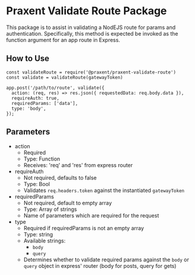# Praxent Validate Route Package

This package is to assist in validating a NodEJS route for params and authentication. Specifically, this method is expected be invoked as the function argument for an app route in Express.

## How to Use

```
const validateRoute = require('@praxent/praxent-validate-route')
const validate = validateRoute(gatewayToken)

app.post('/path/to/route', validate({
  action: (req, res) => res.json({ requestedData: req.body.data }),
  requireAuth: true,
  requiredParams: ['data'],
  type: 'body',
});
```

## Parameters
* action
  * Required
  * Type: Function
  * Receives: 'req' and 'res' from express router
* requireAuth
  * Not required, defaults to false
  * Type: Bool
  * Validates `req.headers.token` against the instantiated `gatewayToken`
* requiredParams
  * Not required, default to empty array
  * Type: Array of strings
  * Name of parameters which are required for the request
* type
  * Required if requiredParams is not an empty array
  * Type: string
  * Available strings:
    * `body`
    * `query`
  * Determines whether to validate required params against the `body` or `query` object in express' router (body for posts, query for gets)
